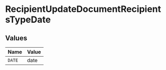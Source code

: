 # RecipientUpdateDocumentRecipientsTypeDate


## Values

| Name   | Value  |
| ------ | ------ |
| `DATE` | date   |